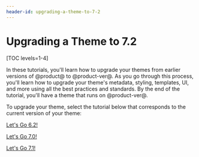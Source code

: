 ```yaml
---
header-id: upgrading-a-theme-to-7-2
---
```


# Upgrading a Theme to 7.2

[TOC levels=1-4]

In these tutorials, you'll learn how to upgrade your themes from earlier 
versions of @product@ to @product-ver@. As you go through this process, you'll 
learn how to upgrade your theme's metadata, styling, templates, UI, and more 
using all the best practices and standards. By the end of the tutorial, you'll 
have a theme that runs on @product-ver@. 

To upgrade your theme, select the tutorial below that corresponds to the current 
version of your theme:

<a class="go-link btn btn-primary" href="/developer/tutorials/-/knowledge_base/7-2/t/upgrading-6-2-themes-to-7-2">Let's Go 6.2!<span class="icon-circle-arrow-right"></span></a><br>

<a class="go-link btn btn-primary" href="/developer/tutorials/-/knowledge_base/7-2/t/upgrading-7-0-themes-to-7-2">Let's Go 7.0!<span class="icon-circle-arrow-right"></span></a><br>

<a class="go-link btn btn-primary" href="/developer/tutorials/-/knowledge_base/7-2/t/upgrading-7-1-themes-to-7-2">Let's Go 7.1!<span class="icon-circle-arrow-right"></span></a>
